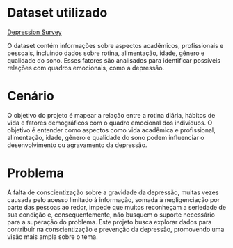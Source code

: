 # Dataset utilizado
[Depression Survey](https://www.kaggle.com/datasets/sumansharmadataworld/depression-surveydataset-for-analysis)

O dataset contém informações sobre aspectos acadêmicos, profissionais e pessoais, incluindo dados sobre rotina, alimentação, idade, gênero e qualidade do sono. Esses fatores são analisados para identificar possíveis relações com quadros emocionais, como a depressão.


# Cenário
O objetivo do projeto é mapear a relação entre a rotina diária, hábitos de vida e fatores demográficos com o quadro emocional dos indivíduos. O objetivo é entender como aspectos como vida acadêmica e profissional, alimentação, idade, gênero e qualidade do sono podem influenciar o desenvolvimento ou agravamento da depressão.

# Problema
A falta de conscientização sobre a gravidade da depressão, muitas vezes causada pelo acesso limitado à informação, somada à negligenciação por parte das pessoas ao redor, impede que muitos reconheçam a seriedade de sua condição e, consequentemente, não busquem o suporte necessário para a superação do problema. Este projeto busca explorar dados para contribuir na conscientização e prevenção da depressão, promovendo uma visão mais ampla sobre o tema.
